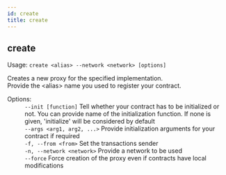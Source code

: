 ```yaml
---
id: create
title: create
---
```


<div class="cli-command"><h2 class="cli-title">create</h2><p class="cli-usage">Usage: <code>create &lt;alias&gt; --network &lt;network&gt; [options]</code></p><p>Creates a new proxy for the specified implementation.<br/>      Provide the &lt;alias&gt; name you used to register your contract.<br/></p><dl><dt><span>Options:</span></dt><dd><div><code>--init [function]</code> Tell whether your contract has to be initialized or not. You can provide name of the initialization function. If none is given, &#x27;initialize&#x27; will be considered by default</div><div><code>--args &lt;arg1, arg2, ...&gt;</code> Provide initialization arguments for your contract if required</div><div><code>-f, --from &lt;from&gt;</code> Set the transactions sender</div><div><code>-n, --network &lt;network&gt;</code> Provide a network to be used</div><div><code>--force</code> Force creation of the proxy even if contracts have local modifications</div></dd></dl></div>
